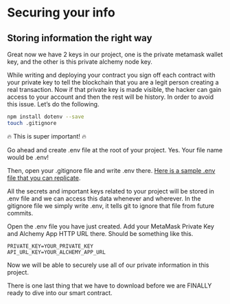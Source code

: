 ﻿# Securing your info

## Storing information the right way

Great now we have 2 keys in our project, one is the private metamask wallet key, and the other is this private alchemy node key.

While writing and deploying your contract you sign off each contract with your private key to tell the blockchain that you are a legit person creating a real transaction. Now if that private key is made visible, the hacker can gain access to your account and then the rest will be history. In order to avoid this issue. Let’s do the following.

```bash
npm install dotenv --save
touch .gitignore
```

🔥 This is super important! 🔥

Go ahead and create .env file at the root of your project. Yes. Your file name would be .env!

Then, open your .gitignore file and write .env there. [Here is a sample .env file that you can replicate](https://github.com/0xmetaschool/Learning-Projects/blob/main/.env-sample).

All the secrets and important keys related to your project will be stored in .env file and we can access this data whenever and wherever. In the gitignore file we simply write .env, it tells git to ignore that file from future commits.

Open the .env file you have just created. Add your MetaMask Private Key and Alchemy App HTTP URL there. Should be something like this.

```
PRIVATE_KEY=YOUR_PRIVATE_KEY
API_URL_KEY=YOUR_ALCHEMY_APP_URL
```

Now we will be able to securely use all of our private information in this project.

There is one last thing that we have to download before we are FINALLY ready to dive into our smart contract.
